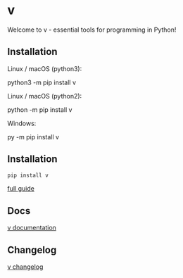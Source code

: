 # v

Welcome to v - essential tools for programming in Python!

## Installation

Linux / macOS (python3):

python3 -m pip install v

Linux / macOS (python2):

python -m pip install v

Windows:

py -m pip install v

## Installation

``` sh
pip install v
```

[full guide](https://github.com/dylanopen/v/blob/main/docs/installation.md)

## Docs

[v documentation](https://github.com/dylanopen/v/tree/main/docs)

## Changelog

[v changelog](https://github.com/dylanopen/v/blob/main/changelog.txt)
